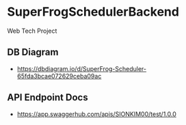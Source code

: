 # SuperFrogSchedulerBackend
Web Tech Project 

## DB Diagram
- https://dbdiagram.io/d/SuperFrog-Scheduler-65fda3bcae072629ceba09ac

## API Endpoint Docs
- https://app.swaggerhub.com/apis/SIONKIM00/test/1.0.0
